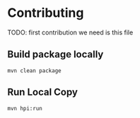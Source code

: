 # Contributing

TODO: first contribution we need is this file


## Build package locally

    mvn clean package

## Run Local Copy


    mvn hpi:run
